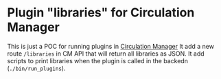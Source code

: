# Plugin "libraries" for Circulation Manager

This is just a POC for running plugins in [Circulation Manager](https://github.com/NYPL-Simplified/circulation)
It add a new route `/libraries` in CM API that will return all libraries as JSON.
It add scripts to print libraries when the plugin is called in the backedn (`./bin/run_plugins`).

